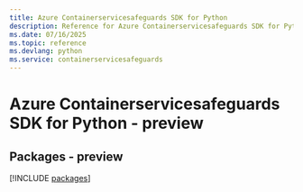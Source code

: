 ```yaml
---
title: Azure Containerservicesafeguards SDK for Python
description: Reference for Azure Containerservicesafeguards SDK for Python
ms.date: 07/16/2025
ms.topic: reference
ms.devlang: python
ms.service: containerservicesafeguards
---
```

# Azure Containerservicesafeguards SDK for Python - preview
## Packages - preview
[!INCLUDE [packages](containerservicesafeguards-index.md)]